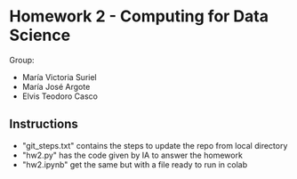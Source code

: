 # Homework 2 - Computing for Data Science

Group:
- María Victoria Suriel
- María José Argote
- Elvis Teodoro Casco

## Instructions

- "git_steps.txt" contains the steps to update the repo from local directory
- "hw2.py" has the code given by IA to answer the homework
- "hw2.ipynb" get the same but with a file ready to run in colab
